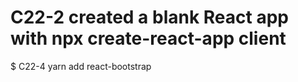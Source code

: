 # C22-2 created a blank React app with npx create-react-app client

$ C22-4 yarn add react-bootstrap
